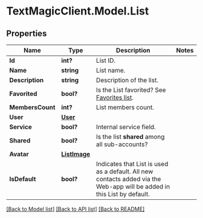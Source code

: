 # TextMagicClient.Model.List
## Properties

Name | Type | Description | Notes
------------ | ------------- | ------------- | -------------
**Id** | **int?** | List ID. | 
**Name** | **string** | List name. | 
**Description** | **string** | Description of the list. | 
**Favorited** | **bool?** | Is the List favorited? See [Favorites list](http://docs.textmagictesting.com/#operation/getFavourites). | 
**MembersCount** | **int?** | List members count. | 
**User** | [**User**](User.md) |  | 
**Service** | **bool?** | Internal service field. | 
**Shared** | **bool?** | Is the list **shared** among all sub-accounts? | 
**Avatar** | [**ListImage**](ListImage.md) |  | 
**IsDefault** | **bool?** | Indicates that List is used as a default. All new contacts added via the Web-app will be added in this List by default. | 

[[Back to Model list]](../README.md#documentation-for-models) [[Back to API list]](../README.md#documentation-for-api-endpoints) [[Back to README]](../README.md)

